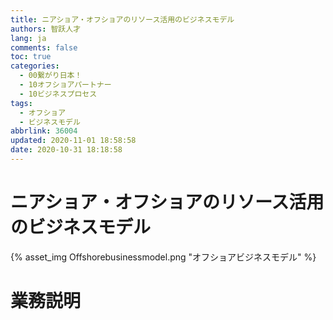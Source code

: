 ```yaml
---
title: ニアショア・オフショアのリソース活用のビジネスモデル
authors: 智跃人才
lang: ja
comments: false
toc: true
categories:
  - 00繋がり日本！
  - 10オフショアパートナー
  - 10ビジネスプロセス
tags:
  - オフショア
  - ビジネスモデル
abbrlink: 36004
updated: 2020-11-01 18:58:58
date: 2020-10-31 18:18:58
---
```


# ニアショア・オフショアのリソース活用のビジネスモデル

{% asset_img Offshorebusinessmodel.png "オフショアビジネスモデル" %}


# 業務説明

